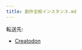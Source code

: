 ```yaml
---
title: 創作全般インスタンス.md
---
```

<div>

転送先:

-   [Creatodon](/Creatodon "Creatodon")

</div>

<div>

</div>
